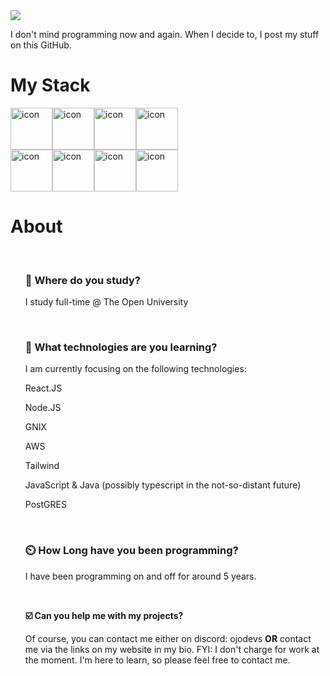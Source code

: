 <div class="sauced">
<img src="https://capsule-render.vercel.app/api?type=venom&height=200&color=0089c5&text=Welcome%20To%20My%20Github&fontColor=c1c1c1&fontSize=50&animation=fadeIn&descAlign=56">

I don't mind programming now and again. When I decide to, I post my stuff on this GitHub.
<br>

  <H1> My Stack </H1>
  <div style="display: flex; align-items: flex-start;"><img src="https://techstack-generator.vercel.app/js-icon.svg" alt="icon" width="67" height="67" /><img src="https://techstack-generator.vercel.app/nginx-icon.svg" alt="icon" width="67" height="67" /><img src="https://techstack-generator.vercel.app/mysql-icon.svg" alt="icon" width="67" height="67" /><img src="https://techstack-generator.vercel.app/java-icon.svg" alt="icon" width="67" height="67" /></div><div style="display: flex; align-items: flex-start;"><img src="https://techstack-generator.vercel.app/github-icon.svg" alt="icon" width="67" height="67" /><img src="https://techstack-generator.vercel.app/restapi-icon.svg" alt="icon" width="67" height="67" /><img src="https://techstack-generator.vercel.app/docker-icon.svg" alt="icon" width="67" height="67" /><img src="https://techstack-generator.vercel.app/aws-icon.svg" alt="icon" width="67" height="67" /></div>
<h1 class="saucier">About</h1>
<ul>
  
<br/>

<h3>🏫  Where do you study?</h3>
  
I study full-time @ The Open University 

<br/>

<h3>🔭  What technologies are you learning?</h3>

I am currently focusing on the following technologies: 

React.JS

Node.JS

GNIX

AWS

Tailwind

JavaScript & Java (possibly typescript in the not-so-distant future)

PostGRES 

<br/>


<h3>⏲️  How Long have you been programming?</h3>

I have been programming on and off for around 5 years.


<br/>


**☑️  Can you help me with my projects?**


Of course, you can contact me either on discord: ojodevs **OR** contact me via the links on my website in my bio.
FYI: I don't charge for work at the moment. I'm here to learn, so please feel free to contact me.

<br/>



